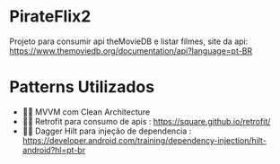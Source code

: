# PirateFlix2
Projeto para consumir api theMovieDB e listar filmes, site da api: https://www.themoviedb.org/documentation/api?language=pt-BR

# Patterns Utilizados
- 👨‍💻 MVVM com Clean Architecture
- 👨‍💻 Retrofit para consumo de apis : https://square.github.io/retrofit/
- 👨‍💻 Dagger Hilt para injeção de dependencia : https://developer.android.com/training/dependency-injection/hilt-android?hl=pt-br

